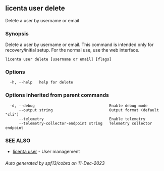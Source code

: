 ## licenta user delete

Delete a user by username or email

### Synopsis

Delete a user by username or email. This command is intended only for recovery/initial setup. For the normal use, use the web interface.

```
licenta user delete [username or email] [flags]
```

### Options

```
  -h, --help   help for delete
```

### Options inherited from parent commands

```
  -d, --debug                                 Enable debug mode
      --output string                         Output format (default "cli")
      --telemetry                             Enable telemetry
      --telemetry-collector-endpoint string   Telemetry collector endpoint
```

### SEE ALSO

* [licenta user](licenta_user.md)	 - User management

###### Auto generated by spf13/cobra on 11-Dec-2023
